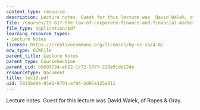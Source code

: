 ```yaml
---
content_type: resource
description: Lecture notes. Guest for this lecture was  David Walek, of Ropes & Gray.
file: /courses/15-617-the-law-of-corporate-finance-and-financial-markets-spring-2004/5925bd8405e18701af842d95e125a811_lec12.pdf
file_type: application/pdf
learning_resource_types:
- Lecture Notes
license: https://creativecommons.org/licenses/by-nc-sa/4.0/
ocw_type: OCWFile
parent_title: Lecture Notes
parent_type: CourseSection
parent_uid: b5693724-eb22-1c72-507f-228e91de124e
resourcetype: Document
title: lec12.pdf
uid: 5925bd84-05e1-8701-af84-2d95e125a811
---
```

Lecture notes. Guest for this lecture was  David Walek, of Ropes & Gray.